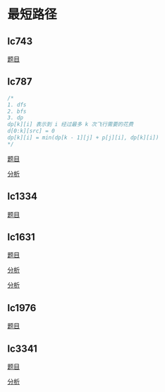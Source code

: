 
# 最短路径

## lc743

[题目](https://leetcode.com/problems/network-delay-time/description/)

## lc787

```cpp
/*
1. dfs
2. bfs
3. dp
dp[k][i] 表示到 i 经过最多 k 次飞行需要的花费
d[0:k][src] = 0
dp[k][i] = min(dp[k - 1][j] + p[j][i], dp[k][i])
*/
```

[题目](https://leetcode.com/problems/cheapest-flights-within-k-stops/description/)

[分析](https://www.youtube.com/watch?v=PLY-lbcxEjg&t=60s)

## lc1334

[题目](https://leetcode.com/problems/find-the-city-with-the-smallest-number-of-neighbors-at-a-threshold-distance/)

## lc1631

[题目](https://leetcode.com/problems/path-with-minimum-effort/description/)

[分析](https://www.cnblogs.com/cnoodle/p/14351541.html)

[分析](https://github.com/doocs/leetcode/blob/main/solution/1600-1699/1631.Path%20With%20Minimum%20Effort/README.md)

## lc1976

[题目](https://leetcode.com/problems/number-of-ways-to-arrive-at-destination/description/?envType=daily-question&envId=2025-03-23)

## lc3341

[题目](https://leetcode.com/problems/find-minimum-time-to-reach-last-room-i/description/?envType=daily-question&envId=2025-05-07)

[分析](https://github.com/doocs/leetcode/blob/main/solution/3300-3399/3341.Find%20Minimum%20Time%20to%20Reach%20Last%20Room%20I/README.md)
